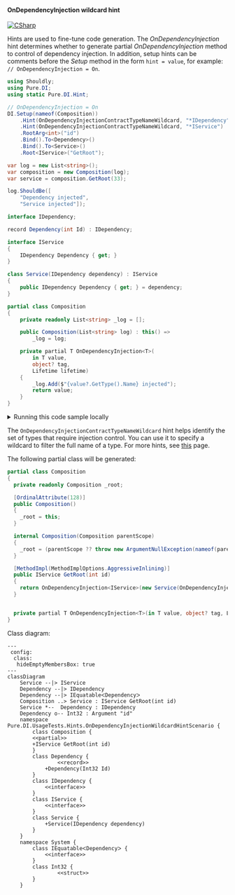 #### OnDependencyInjection wildcard hint

[![CSharp](https://img.shields.io/badge/C%23-code-blue.svg)](../tests/Pure.DI.UsageTests/Hints/OnDependencyInjectionWildcardHintScenario.cs)

Hints are used to fine-tune code generation. The _OnDependencyInjection_ hint determines whether to generate partial _OnDependencyInjection_ method to control of dependency injection.
In addition, setup hints can be comments before the _Setup_ method in the form ```hint = value```, for example: `// OnDependencyInjection = On`.


```c#
using Shouldly;
using Pure.DI;
using static Pure.DI.Hint;

// OnDependencyInjection = On
DI.Setup(nameof(Composition))
    .Hint(OnDependencyInjectionContractTypeNameWildcard, "*IDependency")
    .Hint(OnDependencyInjectionContractTypeNameWildcard, "*IService")
    .RootArg<int>("id")
    .Bind().To<Dependency>()
    .Bind().To<Service>()
    .Root<IService>("GetRoot");

var log = new List<string>();
var composition = new Composition(log);
var service = composition.GetRoot(33);

log.ShouldBe([
    "Dependency injected",
    "Service injected"]);

interface IDependency;

record Dependency(int Id) : IDependency;

interface IService
{
    IDependency Dependency { get; }
}

class Service(IDependency dependency) : IService
{
    public IDependency Dependency { get; } = dependency;
}

partial class Composition
{
    private readonly List<string> _log = [];

    public Composition(List<string> log) : this() =>
        _log = log;

    private partial T OnDependencyInjection<T>(
        in T value,
        object? tag,
        Lifetime lifetime)
    {
        _log.Add($"{value?.GetType().Name} injected");
        return value;
    }
}
```

<details>
<summary>Running this code sample locally</summary>

- Make sure you have the [.NET SDK 9.0](https://dotnet.microsoft.com/en-us/download/dotnet/9.0) or later is installed
```bash
dotnet --list-sdk
```
- Create a net9.0 (or later) console application
```bash
dotnet new console -n Sample
```
- Add references to NuGet packages
  - [Pure.DI](https://www.nuget.org/packages/Pure.DI)
  - [Shouldly](https://www.nuget.org/packages/Shouldly)
```bash
dotnet add package Pure.DI
dotnet add package Shouldly
```
- Copy the example code into the _Program.cs_ file

You are ready to run the example 🚀
```bash
dotnet run
```

</details>

The `OnDependencyInjectionContractTypeNameWildcard` hint helps identify the set of types that require injection control. You can use it to specify a wildcard to filter the full name of a type.
For more hints, see [this](README.md#setup-hints) page.

The following partial class will be generated:

```c#
partial class Composition
{
  private readonly Composition _root;

  [OrdinalAttribute(128)]
  public Composition()
  {
    _root = this;
  }

  internal Composition(Composition parentScope)
  {
    _root = (parentScope ?? throw new ArgumentNullException(nameof(parentScope)))._root;
  }

  [MethodImpl(MethodImplOptions.AggressiveInlining)]
  public IService GetRoot(int id)
  {
    return OnDependencyInjection<IService>(new Service(OnDependencyInjection<IDependency>(new Dependency(id), null, Lifetime.Transient)), null, Lifetime.Transient);
  }


  private partial T OnDependencyInjection<T>(in T value, object? tag, Lifetime lifetime);
}
```

Class diagram:

```mermaid
---
 config:
  class:
   hideEmptyMembersBox: true
---
classDiagram
	Service --|> IService
	Dependency --|> IDependency
	Dependency --|> IEquatableᐸDependencyᐳ
	Composition ..> Service : IService GetRoot(int id)
	Service *--  Dependency : IDependency
	Dependency o-- Int32 : Argument "id"
	namespace Pure.DI.UsageTests.Hints.OnDependencyInjectionWildcardHintScenario {
		class Composition {
		<<partial>>
		+IService GetRoot(int id)
		}
		class Dependency {
				<<record>>
			+Dependency(Int32 Id)
		}
		class IDependency {
			<<interface>>
		}
		class IService {
			<<interface>>
		}
		class Service {
			+Service(IDependency dependency)
		}
	}
	namespace System {
		class IEquatableᐸDependencyᐳ {
			<<interface>>
		}
		class Int32 {
				<<struct>>
		}
	}
```

